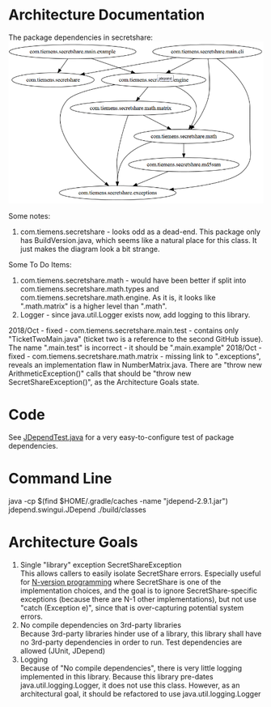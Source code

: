 Architecture Documentation
==========================

The package dependencies in secretshare:
![Package Digraph](images/jdepend-webgraph.png)

Some notes:
 1. com.tiemens.secretshare - looks odd as a dead-end.  This package only has BuildVersion.java, which seems like a natural place for this class.  It just makes the diagram look a bit strange.

Some To Do Items:
 1. com.tiemens.secretshare.math - would have been better if split into com.tiemens.secretshare.math.types and com.tiemens.secretshare.math.engine.  As it is, it looks like ".math.matrix" is a higher level than ".math".
 1. Logger - since java.util.Logger exists now, add logging to this library.


2018/Oct - fixed -  com.tiemens.secretshare.main.test - contains only "TicketTwoMain.java" (ticket two is a reference to the second GitHub issue).  The name ".main.test" is incorrect - it should be ".main.example" 
2018/Oct - fixed -  com.tiemens.secretshare.math.matrix - missing link to ".exceptions", reveals an implementation flaw in NumberMatrix.java.  There are "throw new ArithmeticException()" calls that should be "throw new SecretShareException()", as the Architecture Goals state.

Code
====
See [JDependTest.java](../src/test/java/com/tiemens/secretshare/JDependTest.java) for a very easy-to-configure test of package dependencies.


Command Line
====
java -cp $(find $HOME/.gradle/caches -name "jdepend-2.9.1.jar") jdepend.swingui.JDepend ./build/classes


Architecture Goals
==================
 1. Single "library" exception SecretShareException\
   This allows callers to easily isolate SecretShare errors.
   Especially useful for [N-version programming](https://en.wikipedia.org/wiki/N-version_programming) where SecretShare is one of the implementation choices, and the goal is to ignore SecretShare-specific exceptions (because there are N-1 other implementations), but not use "catch (Exception e)", since that is over-capturing potential system errors.
2.  No compile dependencies on 3rd-party libraries\
   Because 3rd-party libraries hinder use of a library, this library shall have no 3rd-party dependencies in order to run.
   Test dependencies are allowed (JUnit, JDepend)
3.  Logging\
   Because of "No compile dependencies", there is very little logging implemented in this library.
   Because this library pre-dates java.util.logging.Logger, it does not use this class.
   However, as an architectural goal, it should be refactored to use java.util.logging.Logger

